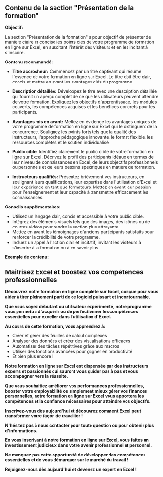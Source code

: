 ## Contenu de la section "Présentation de la formation" 

**Objectif:**

La section "Présentation de la formation" a pour objectif de présenter de manière claire et concise les points clés de votre programme de formation en ligne sur Excel, en suscitant l'intérêt des visiteurs et en les incitant à s'inscrire.

**Contenu recommandé:**

* **Titre accrocheur:** Commencez par un titre captivant qui résume l'essence de votre formation en ligne sur Excel. Le titre doit être clair, concis et mettre en avant les avantages clés du programme.

* **Description détaillée:** Développez le titre avec une description détaillée qui fournit un aperçu complet de ce que les utilisateurs peuvent attendre de votre formation. Expliquez les objectifs d'apprentissage, les modules couverts, les compétences acquises et les bénéfices concrets pour les participants.

* **Avantages mis en avant:** Mettez en évidence les avantages uniques de votre programme de formation en ligne sur Excel qui le distinguent de la concurrence. Soulignez les points forts tels que la qualité des instructeurs, l'approche pédagogique innovante, le format flexible, les ressources complètes et le soutien individualisé.

* **Public cible:** Identifiez clairement le public cible de votre formation en ligne sur Excel. Décrivez le profil des participants idéaux en termes de leur niveau de connaissances en Excel, de leurs objectifs professionnels ou personnels et de leurs besoins spécifiques en matière de formation.

* **Instructeurs qualifiés:** Présentez brièvement vos instructeurs, en soulignant leurs qualifications, leur expertise dans l'utilisation d'Excel et leur expérience en tant que formateurs. Mettez en avant leur passion pour l'enseignement et leur capacité à transmettre efficacement les connaissances.

**Conseils supplémentaires:**

* Utilisez un langage clair, concis et accessible à votre public cible.
* Intégrez des éléments visuels tels que des images, des icônes ou de courtes vidéos pour rendre la section plus attrayante.
* Mettez en avant les témoignages d'anciens participants satisfaits pour renforcer la crédibilité de votre programme.
* Incluez un appel à l'action clair et incitatif, invitant les visiteurs à s'inscrire à la formation ou à en savoir plus.

**Exemple de contenu:**

## **Maîtrisez Excel et boostez vos compétences professionnelles**

**Découvrez notre formation en ligne complète sur Excel, conçue pour vous aider à tirer pleinement parti de ce logiciel puissant et incontournable.**

**Que vous soyez débutant ou utilisateur expérimenté, notre programme vous permettra d'acquérir ou de perfectionner les compétences essentielles pour exceller dans l'utilisation d'Excel.**

**Au cours de cette formation, vous apprendrez à:**

* Créer et gérer des feuilles de calcul complexes
* Analyser des données et créer des visualisations efficaces
* Automatiser des tâches répétitives grâce aux macros
* Utiliser des fonctions avancées pour gagner en productivité
* Et bien plus encore !

**Notre formation en ligne sur Excel est dispensée par des instructeurs experts et passionnés qui sauront vous guider pas à pas et vous accompagner vers la réussite.**

**Que vous souhaitiez améliorer vos performances professionnelles, booster votre employabilité ou simplement mieux gérer vos finances personnelles, notre formation en ligne sur Excel vous apportera les compétences et la confiance nécessaires pour atteindre vos objectifs.**

**Inscrivez-vous dès aujourd'hui et découvrez comment Excel peut transformer votre façon de travailler !**

**N'hésitez pas à nous contacter pour toute question ou pour obtenir plus d'informations.**

**En vous inscrivant à notre formation en ligne sur Excel, vous faites un investissement judicieux dans votre avenir professionnel et personnel.**

**Ne manquez pas cette opportunité de développer des compétences essentielles et de vous démarquer sur le marché du travail !**

**Rejoignez-nous dès aujourd'hui et devenez un expert en Excel !**

